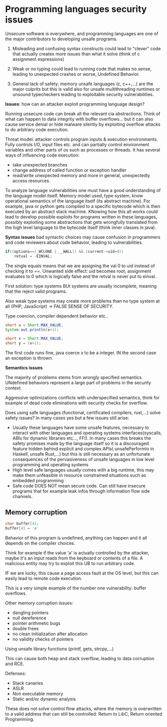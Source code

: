 # Programming languages security issues

Unsecure software is everywhere, and programming languages are one of the major contributors to developing unsafe programs.

1. Misleading and confusing syntax constructs could lead to "clever" code that actually creates more issues than what it solve (think of c assignment expressions)

2. Weak or no typing could lead to running code that makes no sense, leading to unexpected crashes or worse, Undefined Behavior.

3. General lack of safety: memory unsafe languages (c, c++,...) are the major culprits but this is valid also for unsafe multithreading runtimes or unsound typecheckers leading to exploitable security vulnerabilities.  

**Issues**: how can an attacker exploit programming language design?

Running unsecure code can break all the relevant cia abstractions. Think of what can happen to data integrity with buffer overflows... but it can also cause service denial or hide malware silently by exploiting overflow attacks to do arbitrary code execution.

Threat model: attacker controls program inputs & execution environments.  Fully controls I/O, input files etc. and can partially control environment variables and other parts of os such as processes or threads. It has several ways of influencing code execution:
- take unexpected branches 
- change address of called function or exception handler
- read/write unexpected memory and more in general, unexpectedly access resources.
  

To analyze language vulnerabilities one must have a good understanding of the language model itself. Memory model used, type system, know operational semantics of the language itself (its abstract machine). For example, java or python gets compiled to a specific bytecode which is then executed by an abstract stack machine. KNowing how this all works could lead to develop possible exploits for programs written in these languages, possibly exploiting some abstractions that gets wrongfully translated from the high level language to the bytecode itself (think inner classes in java).


**Syntax issues**
bad syntactic choices may cause confusion in programmers and code reviewers about code behavior, leading to vulnerabilities.

```c
if((options==(_WCLONE | __WALL)) && (current->uid=0))
    retval = -EINVAL;
```

The single equals means that we are assigning the val 0 to uid instead of checking it to ==.
Unwanted side effect: uid becomes root, assignment evaluates to 0 which is logically false and the retval is never put to einval.

First solution: type systems 
BUt systems are usually incomplete, meaning that the reject valid programs.

Also weak type systems may create more problems than no type system at all (PHP, JavaScript) -> FALSE SENSE OF SECURITY.

Type coercion, compiler dependent behavior etc..

```java
short x = Short.MAX_VALUE;
System.out.println(x+1); 
```


```java
short x = Short.MAX_VALUE;
short y = (x+1); 
```

The first code runs fine, java coerce x to be a integer. IN the second case an exception is thrown.


**Semantics issues**

The majority of problems stems from wrongly specified semantics. UNdefined behaviors represent a large part of problems in the security context.

Aggressive optimizations conflicts with underspecified semantics, think for example of dead code eliminations with security checks for overflow.

Does using safe languages (functional, certificated compilers, rust,...) solve safety issues? In many cases yes but a few issues still arise:
- Usually these languages have some unsafe features, necessary to interact with other languages and operating systems interfaces(syscalls, ABIs for dynamic libraries etc..., FFI). In many cases this breaks the safety promises made by the language itself so it is a discouraged feature hidden behind explicit and complex APIs( unsafePerformIo in Haskell, unsafe Rust,...) but this is still necessary as an unfortunate consequences of the pervasiveness of unsafe languages in low level programming and operating systems
- High level safe languages usually comes with a big runtime, this may make them unfeasible in resource constrained situations such as embedded programming
- Safe code DOES NOT  mean secure code. Can still have insecure programs that  for example leak infos through information flow side channels.


## Memory corruption


```c
char buffer[4];
buffer[4] = 'a'
```
Behavior of this program is undefined, anything can happen and it all depends on the compiler choices.

Think for example if the value 'a' is actually controlled by the attacker, maybe it's an input reads from the keyboard or contents of a file. A malicious entity may try to exploit this UB to run arbitrary code.

IF we are lucky, this cause a page access fault at the OS level, but this can easily lead to remote code execution.


This is a very simple example of the number one vulnerability: buffer overflows.

Other memory corruption issues: 
- dangling pointers
- null dereference
- pointer arithmetic bugs
- double frees
- no clean initialization after allocation
- no validity checks of pointers

Using unsafe library functions (printf, gets, strcpy,...)

This can cause both heap and stack overflow, leading to data corruption and RCE.

Defenses:
- Stack canaries
- ASLR
- Non executable memory
- Static and/or dynamic analysis

These does not solve control flow attacks, where the memory is overwritten to a valid address that can still be controlled:
Return to LibC, Return oriented Programming.

